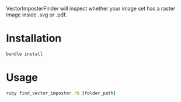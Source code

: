 VectorImposterFinder will inspect whether your image set has a raster image inside .svg or .pdf.

# Installation

```ruby
bundle install
```

# Usage

```ruby
ruby find_vector_imposter.rb [folder_path]
```
